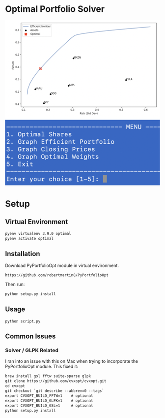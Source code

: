 # Optimal Portfolio Solver
![efficient portfolio graph](https://github.com/wae10/optimal-portfolio/blob/main/images/efficient_portfolio.png)
![terminal menu](https://github.com/wae10/optimal-portfolio/blob/main/images/terminal.png)


# Setup
## Virtual Environment
```
pyenv virtualenv 3.9.0 optimal
pyenv activate optimal
```

## Installation
Download PyPortfolioOpt module in virtual environment.
```
https://github.com/robertmartin8/PyPortfolioOpt
```
Then run:
```
python setup.py install
```

## Usage
```python script.py```

## Common Issues 
### Solver / GLPK Related
I ran into an issue with this on Mac when trying to incorporate the PyPortfolioOpt module. This fixed it:
```
brew install gsl fftw suite-sparse glpk
git clone https://github.com/cvxopt/cvxopt.git
cd cvxopt
git checkout `git describe --abbrev=0 --tags`
export CVXOPT_BUILD_FFTW=1    # optional
export CVXOPT_BUILD_GLPK=1    # optional
export CVXOPT_BUILD_GSL=1     # optional
python setup.py install
```
